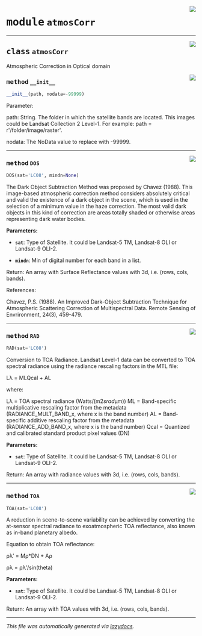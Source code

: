 <!-- markdownlint-disable -->

<a href="https://github.com/yotarazona/scikit-eo/blob/main/scikeo/atmosCorr.py#L0"><img align="right" style="float:right;" src="https://img.shields.io/badge/-source-cccccc?style=flat-square"></a>

# <kbd>module</kbd> `atmosCorr`






---

<a href="https://github.com/yotarazona/scikit-eo/blob/main/scikeo/atmosCorr.pyy#L8"><img align="right" style="float:right;" src="https://img.shields.io/badge/-source-cccccc?style=flat-square"></a>

## <kbd>class</kbd> `atmosCorr`
Atmospheric Correction in Optical domain 

<a href="https://github.com/yotarazona/scikit-eo/blob/main/scikeo/atmosCorr.py#L12"><img align="right" style="float:right;" src="https://img.shields.io/badge/-source-cccccc?style=flat-square"></a>

### <kbd>method</kbd> `__init__`

```python
__init__(path, nodata=-99999)
```

Parameter: 

 path: String. The folder in which the satellite bands are located. This images could be Landsat  Collection 2 Level-1. For example: path = r'/folder/image/raster'.  

 nodata: The NoData value to replace with -99999. 




---

<a href="https://github.com/yotarazona/scikit-eo/blob/main/scikeo/atmosCorr.py#L203"><img align="right" style="float:right;" src="https://img.shields.io/badge/-source-cccccc?style=flat-square"></a>

### <kbd>method</kbd> `DOS`

```python
DOS(sat='LC08', mindn=None)
```

The Dark Object Subtraction Method was proposed by Chavez (1988). This image-based  atmospheric correction method considers absolutely critical and valid the existence  of a dark object in the scene, which is used in the selection of a minimum value in  the haze correction. The most valid dark objects in this kind of correction are areas  totally shaded or otherwise areas representing dark water bodies. 



**Parameters:**
 


 - <b>`sat`</b>:  Type of Satellite. It could be Landsat-5 TM, Landsat-8 OLI or Landsat-9 OLI-2. 


 - <b>`mindn`</b>:  Min of digital number for each band in a list. 

Return:  An array with Surface Reflectance values with 3d, i.e. (rows, cols, bands). 

References: 

Chavez, P.S. (1988). An Improved Dark-Object Subtraction Technique for Atmospheric  Scattering Correction of Multispectral Data. Remote Sensing of Envrironment, 24(3), 459-479. 

---

<a href="https://github.com/yotarazona/scikit-eo/blob/main/scikeo/atmosCorr.py#L48"><img align="right" style="float:right;" src="https://img.shields.io/badge/-source-cccccc?style=flat-square"></a>

### <kbd>method</kbd> `RAD`

```python
RAD(sat='LC08')
```

Conversion to TOA Radiance. Landsat Level-1 data can be converted to TOA spectral radiance  using the radiance rescaling factors in the MTL file: 

Lλ = MLQcal + AL  

where: 

Lλ = TOA spectral radiance (Watts/(m2*srad*μm)) ML = Band-specific multiplicative rescaling factor from the metadata (RADIANCE_MULT_BAND_x, where x is the band number) AL = Band-specific additive rescaling factor from the metadata (RADIANCE_ADD_BAND_x, where x is the band number) Qcal =  Quantized and calibrated standard product pixel values (DN)  



**Parameters:**
 
 - <b>`sat`</b>:  Type of Satellite. It could be Landsat-5 TM, Landsat-8 OLI or Landsat-9 OLI-2. 

Return:  An array with radiance values with 3d, i.e. (rows, cols, bands). 

---

<a href="https://github.com/yotarazona/scikit-eo/blob/main/scikeo/atmosCorr.py#L126"><img align="right" style="float:right;" src="https://img.shields.io/badge/-source-cccccc?style=flat-square"></a>

### <kbd>method</kbd> `TOA`

```python
TOA(sat='LC08')
```

A reduction in scene-to-scene variability can be achieved by converting the at-sensor  spectral radiance to exoatmospheric TOA reflectance, also known as in-band planetary albedo. 

Equation to obtain TOA reflectance: 

ρλ′ = Mρ*DN + Aρ 

ρλ = ρλ′/sin(theta) 



**Parameters:**
 
 - <b>`sat`</b>:  Type of Satellite. It could be Landsat-5 TM, Landsat-8 OLI or Landsat-9 OLI-2. 

Return:  An array with TOA values with 3d, i.e. (rows, cols, bands). 




---

_This file was automatically generated via [lazydocs](https://github.com/ml-tooling/lazydocs)._
